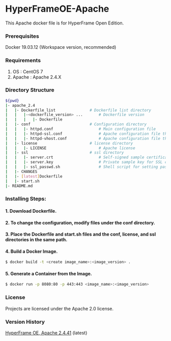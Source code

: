 # HyperFrameOE-Apache

This Apache docker file is for HyperFrame Open Edition.

### Prerequisites

Docker 19.03.12 (Workspace version, recommended)

### Requirements

1) OS : CentOS 7
2) Apache : Apache 2.4.X

### Directory Structure                                                         

```bash                                                                     
${pwd}                                                                       
|- apache_2.4                                                  
|   |- Dockerfile_list               # Dockerfile list directory
|   |   |-<dockerfile_version> ...       # Dockerfile version
|   |   |   |- Dockerfile                
|   |- conf                          # Configuration directory  
|   |   |- httpd.conf                    # Main configuration file
|   |   |- httpd-ssl.conf                # Apache configuration file that provides the functionality of secure (SSL/TLS) connections
|   |   |- httpd-vhost.conf              # Apache configuration file that manages virtual hosts
|   |- license                       # license directory  
|   |   |- LICENSE                       # Apache license                                  
|   |- ssl                           # ssl directory  
|   |   |- server.crt                    # Self-signed sample certificate
|   |   |- server.key                    # Private sample key for SSL certificate
|   |   |- ssl_passwd.sh                 # Shell script for setting passwords for sample SSL keys
|   |- CHANGES                                                               
|   |- [latest]Dockerfile                    
|   |- start.sh
|- README.md                                                                    
```                                                                         

### Installing Steps:

#### 1. Download Dockerfile.

#### 2. To change the configuration, modify files under the conf directory.

#### 3. Place the Dockerfile and start.sh files and the conf, license, and ssl directories in the same path.

#### 4. Build a Docker Image.

```bash
$ docker build -t <create image_name>:<image_version> .
```

#### 5. Generate a Container from the Image.

```bash
$ docker run -p 8080:80 -p 443:443 <image_name>:<image_version>
```

### License

Projects are licensed under the Apache 2.0 license.

### Version History

[HyperFrame OE, Apache 2.4.41](https://github.com/TmaxSoftOfficial/HyperFrameOE-Apache/blob/master/apache_2.4/Dockerfile "dockerfile link") (latest)
